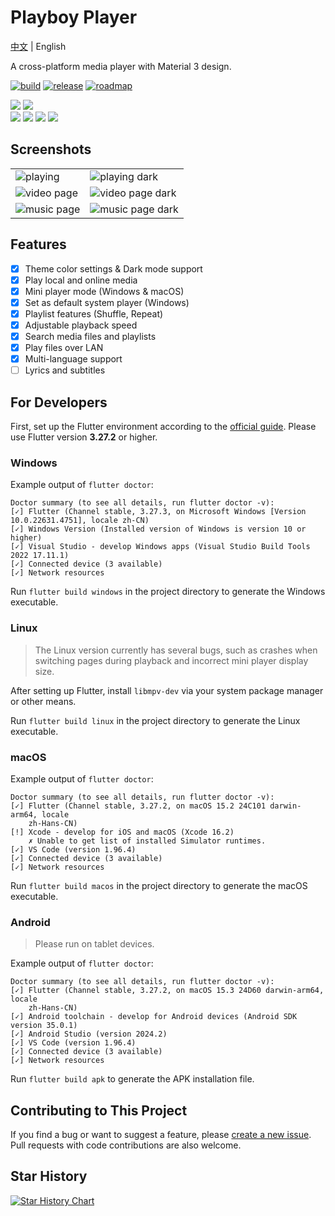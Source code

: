 # Playboy Player
[中文](./README.md) | English  

A cross-platform media player with Material 3 design.

[![build](https://img.shields.io/github/actions/workflow/status/Playboy-Player/Playboy/build.yml?style=for-the-badge)](https://github.com/Playboy-Player/Playboy/actions) 
[![release](https://img.shields.io/badge/beta-2025.2-blue?style=for-the-badge)](https://github.com/Playboy-Player/Playboy/actions) [![roadmap](https://img.shields.io/badge/roadmap-grey?style=for-the-badge)](https://github.com/orgs/Playboy-Player/projects/3)

![](https://m3-markdown-badges.vercel.app/stars/7/2/Playboy-Player/Playboy)
![](https://m3-markdown-badges.vercel.app/issues/1/2/Playboy-Player/Playboy)  
![](https://ziadoua.github.io/m3-Markdown-Badges/badges/Windows/windows3.svg)
![](https://ziadoua.github.io/m3-Markdown-Badges/badges/Linux/linux3.svg)
![](https://ziadoua.github.io/m3-Markdown-Badges/badges/macOS/macos3.svg)
![](https://ziadoua.github.io/m3-Markdown-Badges/badges/Android/android3.svg)

## Screenshots

<table>
  <tr>
    <td>
      <img src='./screenshots/screenshot4.png' alt="playing">
    </td>
    <td>
      <img src='./screenshots/screenshot1.png' alt="playing dark">
    </td>
  </tr>
  <tr>
    <td>
      <img src='./screenshots/screenshot5.png' alt="video page">
    </td>
    <td>
      <img src='./screenshots/screenshot2.png' alt="video page dark">
    </td>
  </tr>
  <tr>
    <td>
      <img src='./screenshots/screenshot6.png' alt="music page">
    </td>
    <td>
      <img src='./screenshots/screenshot3.png' alt="music page dark">
    </td>
  </tr>
</table>

## Features

- [x] Theme color settings & Dark mode support
- [x] Play local and online media
- [x] Mini player mode (Windows & macOS)
- [x] Set as default system player (Windows)
- [x] Playlist features (Shuffle, Repeat)
- [x] Adjustable playback speed
- [x] Search media files and playlists
- [x] Play files over LAN
- [x] Multi-language support
- [ ] Lyrics and subtitles

## For Developers

First, set up the Flutter environment according to the [official guide](https://docs.flutter.dev/get-started/install/). Please use Flutter version **3.27.2** or higher.

### Windows

Example output of `flutter doctor`:

```
Doctor summary (to see all details, run flutter doctor -v):
[✓] Flutter (Channel stable, 3.27.3, on Microsoft Windows [Version 10.0.22631.4751], locale zh-CN)
[✓] Windows Version (Installed version of Windows is version 10 or higher)
[✓] Visual Studio - develop Windows apps (Visual Studio Build Tools 2022 17.11.1)
[✓] Connected device (3 available)
[✓] Network resources
```

Run `flutter build windows` in the project directory to generate the Windows executable.

### Linux

> The Linux version currently has several bugs, such as crashes when switching pages during playback and incorrect mini player display size.

After setting up Flutter, install `libmpv-dev` via your system package manager or other means.

Run `flutter build linux` in the project directory to generate the Linux executable.

### macOS

Example output of `flutter doctor`:

```
Doctor summary (to see all details, run flutter doctor -v):
[✓] Flutter (Channel stable, 3.27.2, on macOS 15.2 24C101 darwin-arm64, locale
    zh-Hans-CN)
[!] Xcode - develop for iOS and macOS (Xcode 16.2)
    ✗ Unable to get list of installed Simulator runtimes.
[✓] VS Code (version 1.96.4)
[✓] Connected device (3 available)
[✓] Network resources
```

Run `flutter build macos` in the project directory to generate the macOS executable.

### Android

> Please run on tablet devices.

Example output of `flutter doctor`:

```
Doctor summary (to see all details, run flutter doctor -v):
[✓] Flutter (Channel stable, 3.27.2, on macOS 15.3 24D60 darwin-arm64, locale
    zh-Hans-CN)
[✓] Android toolchain - develop for Android devices (Android SDK version 35.0.1)
[✓] Android Studio (version 2024.2)
[✓] VS Code (version 1.96.4)
[✓] Connected device (3 available)
[✓] Network resources
```

Run `flutter build apk` to generate the APK installation file.

## Contributing to This Project

If you find a bug or want to suggest a feature, please [create a new issue](https://github.com/Playboy-Player/Playboy/issues/new).  
Pull requests with code contributions are also welcome.

## Star History

[![Star History Chart](https://api.star-history.com/svg?repos=Playboy-Player/Playboy&type=Date)](https://star-history.com/#Playboy-Player/Playboy&Date)